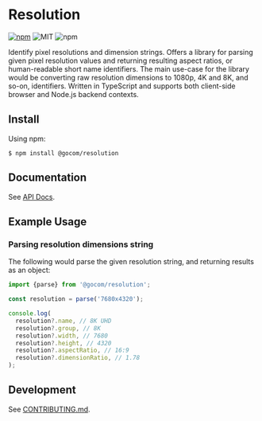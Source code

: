 Resolution
=====

[![npm](https://img.shields.io/npm/v/%40gocom%2Fresolution)](https://www.npmjs.com/package/@gocom/resolution) ![MIT](https://img.shields.io/badge/license-MIT-green) ![npm](https://img.shields.io/badge/types-TypeScript-blue)

Identify pixel resolutions and dimension strings. Offers a library for parsing given pixel resolution values and
returning  resulting aspect ratios, or human-readable short name identifiers. The main use-case for the library would
be converting raw resolution  dimensions to 1080p, 4K and 8K, and so-on, identifiers. Written in TypeScript and supports
both client-side browser and Node.js backend contexts.

Install
-----

Using npm:

```shell
$ npm install @gocom/resolution
```

Documentation
-----

See [API Docs](https://github.com/gocom/resolution/blob/docs/Public/API.md).

Example Usage
----

### Parsing resolution dimensions string

The following would parse the given resolution string, and returning results as an object:

```typescript
import {parse} from '@gocom/resolution';

const resolution = parse('7680x4320');

console.log(
  resolution?.name, // 8K UHD
  resolution?.group, // 8K
  resolution?.width, // 7680
  resolution?.height, // 4320
  resolution?.aspectRatio, // 16:9
  resolution?.dimensionRatio, // 1.78
);
```

Development
-----

See [CONTRIBUTING.md](https://github.com/gocom/resolution/blob/master/CONTRIBUTING.md).
